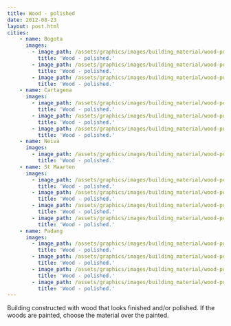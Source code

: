 ```yaml
---
title: Wood - polished 
date: 2012-08-23
layout: post.html
cities:
    - name: Bogota
      images:
        - image_path: /assets/graphics/images/building_material/wood-polished/wood_polished_bogota_01.jpg
          title: 'Wood - polished.'        
        - image_path: /assets/graphics/images/building_material/wood-polished/wood_polished_bogota_02.jpg
          title: 'Wood - polished.'           
        - image_path: /assets/graphics/images/building_material/wood-polished/wood_polished_bogota_03.jpg
          title: 'Wood - polished.'           
    - name: Cartagena
      images:
        - image_path: /assets/graphics/images/building_material/wood-polished/wood_polished_cartagena_01.jpg
          title: 'Wood - polished.'           
        - image_path: /assets/graphics/images/building_material/wood-polished/wood_polished_cartagena_02.jpg
          title: 'Wood - polished.'           
        - image_path: /assets/graphics/images/building_material/wood-polished/wood_polished_cartagena_03.jpg
          title: 'Wood - polished.'           
    - name: Neiva
      images:
        - image_path: /assets/graphics/images/building_material/wood-polished/wood_polished_neiva_01.jpg
          title: 'Wood - polished.'           
    - name: St Maarten
      images:
        - image_path: /assets/graphics/images/building_material/wood-polished/wood_polished_st_maarten_01.jpg
          title: 'Wood - polished.'           
        - image_path: /assets/graphics/images/building_material/wood-polished/wood_polished_st_maarten_02.jpg
          title: 'Wood - polished.'           
        - image_path: /assets/graphics/images/building_material/wood-polished/wood_polished_st_maarten_03.jpg
          title: 'Wood - polished.'           
        - image_path: /assets/graphics/images/building_material/wood-polished/wood_polished_st_maarten_04.jpg
          title: 'Wood - polished.'           
    - name: Padang
      images:
        - image_path: /assets/graphics/images/building_material/wood-polished/wood_polished_padang_01.jpg
          title: 'Wood - polished.'           
        - image_path: /assets/graphics/images/building_material/wood-polished/wood_polished_padang_02.jpg
          title: 'Wood - polished.'           
        - image_path: /assets/graphics/images/building_material/wood-polished/wood_polished_padang_03.jpg
          title: 'Wood - polished.'           
        - image_path: /assets/graphics/images/building_material/wood-polished/wood_polished_padang_04.jpg      
          title: 'Wood - polished.'             
---
```


Building constructed with wood that looks finished and/or polished. If the woods are painted, choose the material over the painted.

